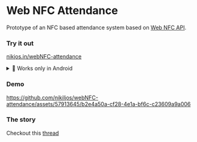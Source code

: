 # Web NFC Attendance
Prototype of an NFC based attendance system based on [Web NFC API](https://developer.mozilla.org/en-US/docs/Web/API/Web_NFC_API).

### Try it out
[nikjos.in/webNFC-attendance](https://nikjos.in/webNFC-attendance/)
<details>
  <summary>📱 Works only in Android</summary>
  <a href="https://developer.mozilla.org/en-US/docs/Web/API/Web_NFC_API#browser_compatibility">
    <img width="684" alt="compatibility table" src="https://github.com/nikiljos/webNFC-attendance/assets/57913645/8c146b3c-9bc8-4a1b-a453-97936b324de4">
  </a>

</details>

### Demo
https://github.com/nikiljos/webNFC-attendance/assets/57913645/b2e4a50a-cf28-4e1a-bf6c-c23609a9a006

### The story
Checkout this [thread](https://tribe.kalvium.community/t/nfc-based-attendance-web-app/649)
